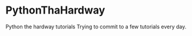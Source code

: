 PythonThaHardway
================

Python the hardway tutorials
Trying to commit to a few tutorials every day.
